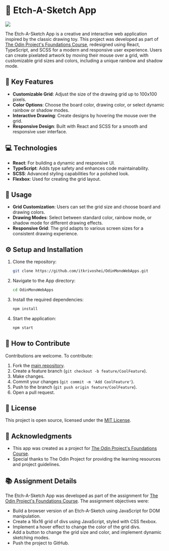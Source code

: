 # 🎨 Etch-A-Sketch App
![](https://github.com/itkrivoshei/OdinMonoWebApps/blob/main/media/EtchASketch.gif?raw=true)

The Etch-A-Sketch App is a creative and interactive web application inspired by the classic drawing toy. This project was developed as part of [The Odin Project's Foundations Course](https://www.theodinproject.com/lessons/foundations-etch-a-sketch), redesigned using React, TypeScript, and SCSS for a modern and responsive user experience. Users can create pixelated artwork by moving their mouse over a grid, with customizable grid sizes and colors, including a unique rainbow and shadow mode.

## 🌟 Key Features

- **Customizable Grid**: Adjust the size of the drawing grid up to 100x100 pixels.
- **Color Options**: Choose the board color, drawing color, or select dynamic rainbow or shadow modes.
- **Interactive Drawing**: Create designs by hovering the mouse over the grid.
- **Responsive Design**: Built with React and SCSS for a smooth and responsive user interface.

## 💻 Technologies

- **React**: For building a dynamic and responsive UI.
- **TypeScript**: Adds type safety and enhances code maintainability.
- **SCSS**: Advanced styling capabilities for a polished look.
- **Flexbox**: Used for creating the grid layout.

## 🚀 Usage

- **Grid Customization**: Users can set the grid size and choose board and drawing colors.
- **Drawing Modes**: Select between standard color, rainbow mode, or shadow mode for different drawing effects.
- **Responsive Grid**: The grid adapts to various screen sizes for a consistent drawing experience.

## ⚙️ Setup and Installation

1. Clone the repository:
   ```bash
   git clone https://github.com/itkrivoshei/OdinMonoWebApps.git
   ```
2. Navigate to the App directory:
   ```bash
   cd OdinMonoWebApps
   ```
3. Install the required dependencies:
   ```bash
   npm install
   ```
4. Start the application:
   ```bash
   npm start
   ```

## 🤝 How to Contribute

Contributions are welcome. To contribute:

1. Fork the [main repository](https://github.com/itkrivoshei/OdinMonoWebApps).
2. Create a feature branch (`git checkout -b feature/CoolFeature`).
3. Make changes.
4. Commit your changes (`git commit -m 'Add CoolFeature'`).
5. Push to the branch (`git push origin feature/CoolFeature`).
6. Open a pull request.

## 📜 License

This project is open source, licensed under the [MIT License](https://github.com/itkrivoshei/OdinMonoWebApps/blob/master/LICENSE).

## 🌟 Acknowledgments

- This app was created as a project for [The Odin Project's Foundations Course](https://www.theodinproject.com/lessons/foundations-etch-a-sketch).
- Special thanks to The Odin Project for providing the learning resources and project guidelines.

## 📚 Assignment Details

The Etch-A-Sketch App was developed as part of the assignment for [The Odin Project's Foundations Course](https://www.theodinproject.com/lessons/foundations-etch-a-sketch). The assignment objectives were:

- Build a browser version of an Etch-A-Sketch using JavaScript for DOM manipulation.
- Create a 16x16 grid of divs using JavaScript, styled with CSS flexbox.
- Implement a hover effect to change the color of the grid divs.
- Add a button to change the grid size and color, and implement dynamic sketching modes.
- Push the project to GitHub.
